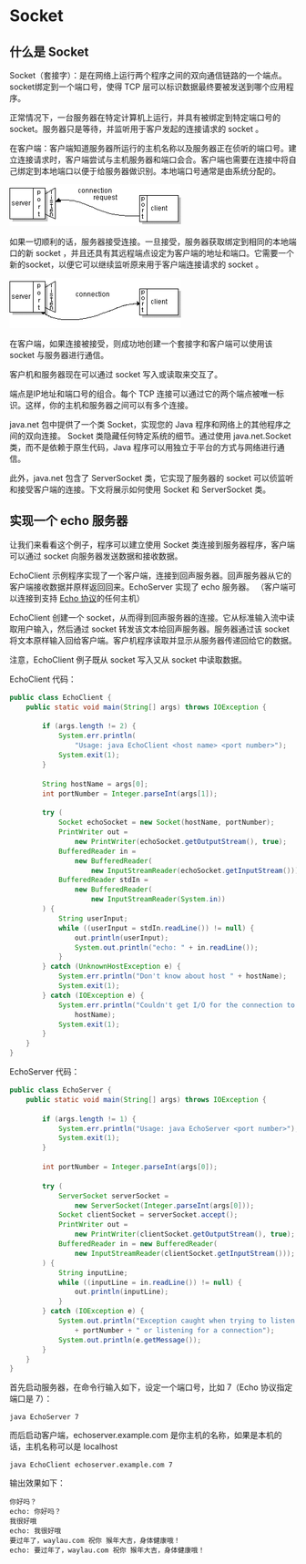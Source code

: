 # Socket
 

##  什么是 Socket

Socket（套接字）：是在网络上运行两个程序之间的双向通信链路的一个端点。socket绑定到一个端口号，使得 TCP 层可以标识数据最终要被发送到哪个应用程序。

正常情况下，一台服务器在特定计算机上运行，​​并具有被绑定到特定端口号的 socket。服务器只是等待，并监听用于客户发起的连接请求的 socket 。

在客户端：客户端知道服务器所运行的主机名称以及服务器正在侦听的端口号。建立连接请求时，客户端尝试与主机服务器和端口会合。客户端也需要在连接中将自己绑定到本地端口以便于给服务器做识别。本地端口号通常是由系统分配的。

![](../images/socket-5connect.gif)

如果一切顺利的话，服务器接受连接。一旦接受，服务器获取绑定到相同的本地端口的新 socket ，并且还具有其远程端点设定为客户端的地址和端口。它需要一个新的socket，以便它可以继续监听原来用于客户端连接请求的 socket 。

![](../images/socket-6connect.gif)

在客户端，如果连接被接受，则成功地创建一个套接字和客户端可以使用该 socket 与服务器进行通信。

客户机和服务器现在可以通过 socket 写入或读取来交互了。

端点是IP地址和端口号的组合。每个 TCP 连接可以通过它的两个端点被唯一标识。这样，你的主机和服务器之间可以有多个连接。

java.net 包中提供了一个类 Socket，实现您的 Java 程序和网络上的其他程序之间的双向连接。 Socket 类隐藏任何特定系统的细节。通过使用 java.net.Socket 类，而不是依赖于原生代码，Java 程序可以用独立于平台的方式与网络进行通信。

此外，java.net 包含了 ServerSocket 类，它实现了服务器的 socket 可以侦监听和接受客户端的连接。下文将展示如何使用 Socket 和 ServerSocket 类。

## 实现一个 echo 服务器

让我们来看看这个例子，程序可以建立使用 Socket 类连接到服务器程序，客户端可以通过 socket 向服务器发送数据和接收数据。

EchoClient 示例程序实现了一个客户端，连接到回声服务器。回声服务器从它的客户端接收数据并原样返回回来。EchoServer 实现了 echo 服务器。 （客户端可以连接到支持 [Echo 协议](http://tools.ietf.org/html/rfc862)的任何主机）

EchoClient 创建一个 socket，从而得到回声服务器的连接。它从标准输入流中读取用户输入，然后通过 socket 转发该文本给回声服务器。服务器通过该 socket 将文本原样输入回给客户端。客户机程序读取并显示从服务器传递回给它的数据。

注意，EchoClient 例子既从 socket 写入又从 socket 中读取数据。
 
EchoClient 代码：

```java
public class EchoClient {
    public static void main(String[] args) throws IOException {
        
        if (args.length != 2) {
            System.err.println(
                "Usage: java EchoClient <host name> <port number>");
            System.exit(1);
        }

        String hostName = args[0];
        int portNumber = Integer.parseInt(args[1]);

        try (
            Socket echoSocket = new Socket(hostName, portNumber);
            PrintWriter out =
                new PrintWriter(echoSocket.getOutputStream(), true);
            BufferedReader in =
                new BufferedReader(
                    new InputStreamReader(echoSocket.getInputStream()));
            BufferedReader stdIn =
                new BufferedReader(
                    new InputStreamReader(System.in))
        ) {
            String userInput;
            while ((userInput = stdIn.readLine()) != null) {
                out.println(userInput);
                System.out.println("echo: " + in.readLine());
            }
        } catch (UnknownHostException e) {
            System.err.println("Don't know about host " + hostName);
            System.exit(1);
        } catch (IOException e) {
            System.err.println("Couldn't get I/O for the connection to " +
                hostName);
            System.exit(1);
        } 
    }
}
```

EchoServer 代码：

```java
public class EchoServer {
    public static void main(String[] args) throws IOException {
        
        if (args.length != 1) {
            System.err.println("Usage: java EchoServer <port number>");
            System.exit(1);
        }
        
        int portNumber = Integer.parseInt(args[0]);
        
        try (
            ServerSocket serverSocket =
                new ServerSocket(Integer.parseInt(args[0]));
            Socket clientSocket = serverSocket.accept();     
            PrintWriter out =
                new PrintWriter(clientSocket.getOutputStream(), true);                   
            BufferedReader in = new BufferedReader(
                new InputStreamReader(clientSocket.getInputStream()));
        ) {
            String inputLine;
            while ((inputLine = in.readLine()) != null) {
                out.println(inputLine);
            }
        } catch (IOException e) {
            System.out.println("Exception caught when trying to listen on port "
                + portNumber + " or listening for a connection");
            System.out.println(e.getMessage());
        }
    }
}
```

首先启动服务器，在命令行输入如下，设定一个端口号，比如 7（Echo 协议指定端口是 7）：

    java EchoServer 7
    
而后启动客户端，echoserver.example.com  是你主机的名称，如果是本机的话，主机名称可以是 localhost

    java EchoClient echoserver.example.com 7
    
输出效果如下：

    你好吗？
    echo: 你好吗？
    我很好哦
    echo: 我很好哦
    要过年了，waylau.com 祝你 猴年大吉，身体健康哦！
    echo: 要过年了，waylau.com 祝你 猴年大吉，身体健康哦！

